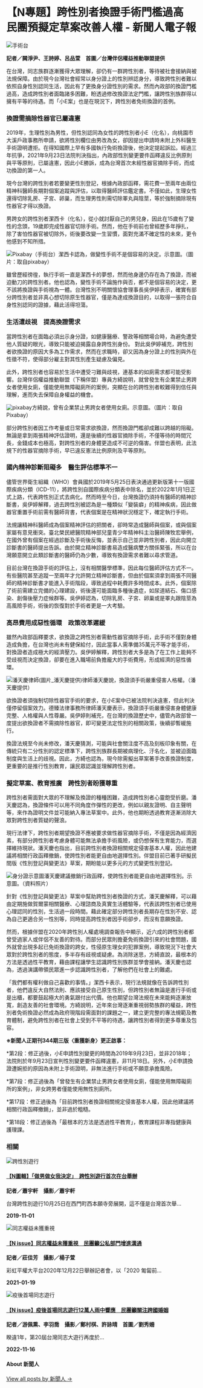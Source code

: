 # 【N專題】跨性別者換證手術門檻過高　民團預擬定草案改善人權 - 新聞人電子報

![手術台](https://www.newspeople.com.tw/wp-content/uploads/20220823201706_53-752x440.png)

**記者／闗淨尹、王詩婷、呂品萱　首圖／台灣伴侶權益推動聯盟提供**

在台灣，同志族群逐漸獲得大眾理解，卻仍有一群跨性別者，等待被社會接納與被法規保障。由於現今台灣社會經常以身分證上的性別辨認身分，導致跨性別者難以依照自身性別認同生活，因此有了更換身分證性別的需求。然而內政部的換證門檻過高，造成跨性別者面臨諸多困難，盼透過修改換證法定門檻，讓跨性別族群得以擁有平等的待遇。而「小E案」也是在現況下，跨性別者免術換證的首例。

### 換證需摘除性器官已屬違憲

2019年，生理性別為男性，但性別認同為女性的跨性別者小E（化名），向桃園市大溪戶政事務所申請，欲將性別欄位由男改為女，卻因提出申請時未附上外科醫生手術證明遭拒。在得知國際上早有多國執行免術換證後，他決定提起訴訟。經過三年抗爭，2021年9月23日法院判決指出，內政部性別變更要件函釋違反比例原則與平等原則，已屬違憲，因此小E勝訴，成為台灣首次未經性器官摘除手術，而成功換證的第一人。

現今台灣的跨性別者若要變更性別登記，根據內政部函釋，需花費一至兩年由兩位精神科醫師長期對個案追蹤與評估，以取得醫師評估鑑定書。不僅如此，生理女性還得切除乳房、子宮、卵巢，而生理男性則需切除睪丸與陰莖，等於強制摘除現有性器官才得以換證。

男跨女的跨性別者潔西卡（化名），從小就討厭自己的男兒身，因此在15歲有了變性的念頭，19歲即完成性器官切除手術。然而，他在手術前也曾經歷多年掙扎，除了害怕性器官被切除外，術後要改變一生習慣，面對充滿不確定性的未來，更令他感到不知所措。

![Pixabay（手術台）](https://live.staticflickr.com/65535/52309544501_1661d5f8ec_o.jpg)潔西卡認為，做變性手術不是個容易的決定。示意圖。（圖片：取自pixabay）

雖曾歷經徬徨，執行手術一直是潔西卡的夢想，然而他身邊仍存在為了換證，而被迫動刀的跨性別者。他也認為，變性手術不論施作與否，都不是個容易的決定，更不該將換證與手術視為一體。台灣性別不明關懷協會理事長吳伊婷表示，確實有部分跨性別者並非真心想切除原生性器官，僅是為達成換證目的，以取得一張符合自身性別認同的證據，藉此活得坦蕩。

### 生活遭歧視　提高換證需求

當跨性別者在面臨必須出示身分證，如健康醫療、警政等相關場合時，為避免遭受他人質疑的眼光，導致只能被迫揭露自身跨性別身份。 對此吳伊婷補充，跨性別者欲換證的原因大多為工作需求，然而在求職時，卻又因為身分證上的性別與外在性徵不符，使得部分雇主對其性別產生疑慮及偏見。

此外，跨性別者也容易於生活中遭受刁難與歧視，連基本的如廁需求都可能受影響。台灣伴侶權益推動聯盟（下稱伴盟）專員方綺說明，就曾發生有企業禁止男跨女者使用女廁，僅能使用無障礙廁所的案例，突顯在台的跨性別者較難得到信任與理解，進而失去保障自身權益的機會。

![pixabay](https://live.staticflickr.com/65535/52308837987_4d6811c29f_o.jpg)方綺說，曾有企業禁止男跨女者使用女廁。示意圖。（圖片：取自Pixabay）

部分跨性別者因工作考量或日常需求欲換證，然而換證門檻卻成難以跨越的阻礙。無論是拿到兩張精神評估證明，還是後續的性器官摘除手術，不僅等待的時間冗長，金錢成本也極高，對跨性別者的身體更造成不可逆的傷害。伴盟也表明，此法規下的性器官摘除手術，早已違反憲法比例原則及平等原則。

### 國內精神診斷阻礙多　醫生評估標準不一

儘管世界衛生組織（WHO）會員國於2019年5月25日表決通過更新版第十一版國際疾病分類（ICD-11），將跨性別自國際疾病分類表中除名，並於2022年1月1日正式上路，代表跨性別正式去病化。然而時至今日，台灣換證仍須持有醫師的精神診斷書，吳伊婷解釋，過去跨性別被認為是一種類似「變裝癖」的精神疾病，因此做器官重置手術前需有醫師背書，代表個案是在精神狀況穩定下，確定執行手術。

法規讓精神科醫師成為個案精神評估的把關者，卻時常造成醫師與個案，或與個案家屬有意見衝突。臺北榮民總醫院精神部兒童青少年精神科主治醫師陳牧宏舉例，在國外曾有個案在經過診斷及手術後反悔，並表示自己並非跨性別者，因此向開立診斷書的醫師提出告訴。由於開立精神診斷書易造成醫病雙方關係緊張，所以在台灣願意開立此類診斷書的醫師仍為少數，導致有換證需求者難以尋求管道。

目前台灣在換證手術的評估上，沒有相關醫學標準，因此每位醫師評估方式不一。有些醫院甚至追蹤一至兩年才允許開立精神診斷書，但由於個案須拿到兩張不同醫師的精神診斷書才能進入手術階段，導致過程中耗費許多時間成本。此外，個案除了術前需建立完備的心理建設，術後還可能面臨多種後遺症，如尿道結石、傷口感染、創傷後壓力症候群等。吳伊婷認為，切除乳房、子宮、卵巢或是睪丸跟陰莖為高風險手術，術後的恢復對於手術者更是一大考驗。

### 高昂費用成惡性循環　政策改革遲緩

雖然內政部函釋要求，欲換證之跨性別者需動性器官摘除手術，此手術不僅對身體造成負擔，在台灣也尚未有健保給付，因此當事人需準備35萬元不等才能手術，對換證者造成極大的經濟壓力。吳伊婷解釋，跨性別者大多是為了在工作上能夠不受歧視而決定換證，卻要在進入職場前負擔龐大的手術費用，形成經濟的惡性循環。

![潘天慶律師(圖片_潘天慶提供)](https://live.staticflickr.com/65535/52310052734_62a25c7337_o.jpg)律師潘天慶說，換證須手術嚴重侵害人格權。（潘天慶提供）

欲換證者須強制切除性器官手術的要求，在小E案中已被法院判決違憲，但此判決僅停留個案效力。德臻法律事務所律師潘天慶表示，換證須手術嚴重侵害身體健康完整、人格權與人性尊嚴。吳伊婷則補充，在台灣的換證歷史中，儘管內政部曾一度提出欲換證者不需摘除性器官，即可變更法定性別的相關政策，後續卻暫緩施行。

換證法規至今尚未修改，潘天慶猜測，可能與社會關注度不高及刻板印象有關，在傳統只有二分性別的認定標準下，跨性別族群長期被病理化、汙名化，並被迫面臨制度與生活上的歧視。因此，方綺也認為，現今除需擬出草案著手改善換證制度，更重要的是推行性別教育，讓民眾認識並理解跨性別者。

### 擬定草案、教育推廣　跨性別者盼獲尊重

跨性別者需面對大眾的不理解及換證的種種困難，造成跨性別者心靈飽受折磨。潘天慶認為，換證條件可以用不同角度作彈性的更改，例如以親友證明、自主聲明等，來作為證明文件並可能納入專法草案中。此外，他也期盼透過教育逐漸消除大眾對跨性別者質疑的聲浪。

現行法律下，跨性別者期望換證不應被要求做性器官摘除手術，不僅是因為經濟因素，有部分跨性別者考慮身體可能無法承擔手術風險，或仍想保有生育能力，而選擇維持現狀。潘天慶也指出，目前跨性別者換證相關規定侵害基本人權，因此他建議將相關行政函釋撤銷，使跨性別者能更自由地選擇性別。伴盟目前已著手研擬民間版《性別登記與變更法》草案，期盼能以更多元的方式變更性別登記。

![身分證示意圖](https://live.staticflickr.com/65535/52310072560_0c7e76de7f_o.jpg)潘天慶建議撤銷行政函釋，使跨性別者能更自由地選擇性別。示意圖。（資料照片）

針對《性別登記與變更法》草案中幫助跨性別者換證的方式，潘天慶解釋，可以藉由定期施做賀爾蒙相關醫療、心理諮商及真實生活體驗等，代表該跨性別者已使用心理認同的性別，生活過一段時間。藉此確定部分跨性別者長期存在性別不安、認為自己更適合另一性別等，同時提高跨性別者因手術卻步，而沒有意願換證。

然而，根據伴盟在2020年跨性別人權處境調查報告中顯示，近六成的跨性別者都曾受過家人或伴侶不友善的對待。而部分民眾則擔憂免術換證引來的社會問題，國外就曾出現多起已免術換證的跨女，性侵原生理女的犯罪案例，導致現況下社會大眾對於跨性別者的態度，多半存有歧視或疑慮。為消除迷思，方綺直說，最根本的方法是透過性平教育，藉由課程讓學生認識跨性別族群並學會接納。潘天慶也認為，透過演講帶領民眾進一步認識跨性別者，了解他們在社會上的難處。

「我們都有權利做自己喜歡的事情。」潔西卡表示，現行法規就像在告訴跨性別者，他們違反大自然法則、應該接受自己原生性別，但跨性別者無論是進行手術或是出櫃，都要鼓起極大的勇氣跟付出代價。他也期望台灣法規在未來能夠逐漸放寬，創造友善的社會環境。方綺說明，近年來台灣逐漸重視弱勢族群的權益，跨性別者免術換證必然成為政府現階段需面對的課題之一，建立更完整的專法規範及教育體制，避免跨性別者在社會上受到不平等的待遇，讓跨性別者得到更多尊重及包容。

**※新聞人正期刊344期三版〈重獲新身〉更正啟事：**

\*第2段：修正過後，小E申請性別變更的時間為2019年9月23日，並非2018年；法院則於年9月23日宣判性別變更要件函釋違憲，非11月18日。另外，小E申請換證遭婉拒的原因為未附上手術證明，非無法進行手術或不願意承擔風險。 

\*第7段：修正過後為「曾發生有企業禁止男跨女者使用女廁，僅能使用無障礙廁所的案例」，非女跨男者僅能使用無性別廁所。

\*第17段：修正過後為「目前跨性別者換證相關規定侵害基本人權，因此他建議將相關行政函釋撤銷」，並非過於粗糙。

\*第18段：修正過後為「最根本的方法是透過性平教育」，教育課程非專指健康與護理課。

### 相關

![跨性別遊行](https://i0.wp.com/www.newspeople.com.tw/wp-content/uploads/20191101054814_14.jpg?resize=350%2C200&ssl=1)

#### [【N圖輯】「做男做女我決定」　跨性別遊行首次在台舉辦](https://www.newspeople.com.tw/npic-191101-02/ "【N圖輯】「做男做女我決定」　跨性別遊行首次在台舉辦")

**記者／蕭宇軒　攝影／蕭宇軒** 

台灣跨性別遊行10月25日在西門町西本願寺旁展開，這不僅是台灣首次舉…

**2019-11-01**

![同志權益未獲重視](https://i0.wp.com/www.newspeople.com.tw/wp-content/uploads/20210119115000_100.jpg?resize=350%2C200&ssl=1)

#### [【N issue】同志權益未獲重視　民團籲公私部門增進溝通](https://www.newspeople.com.tw/nissue-210119-01/ "【N issue】同志權益未獲重視　民團籲公私部門增進溝通")

**記者／莊佳芳　攝影／楊子萱** 

彩虹平權大平台2020年12月22日舉辦記者會，以「2020 匍匐前…

**2021-01-19**

![疫後首場同志遊行](https://i0.wp.com/www.newspeople.com.tw/wp-content/uploads/20221116105059_10.jpg?resize=350%2C200&ssl=1)

#### [【N issue】疫後首場同志遊行12萬人雨中響應　民團籲關注跨國婚姻](https://www.newspeople.com.tw/nissue-221116-01/ "【N issue】疫後首場同志遊行12萬人雨中響應　民團籲關注跨國婚姻")

**記者／游佩熏、李羽喬　攝影／鄭村棋、許詠晴　首圖／劉秀姍** 

睽違1年，第20屆台灣同志大遊行再度於…

**2022-11-16**

#### About 新聞人
[View all posts by 新聞人 →](https://www.newspeople.com.tw/author/np/)